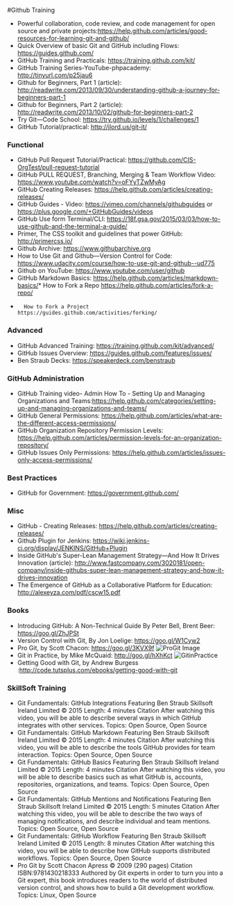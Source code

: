 ﻿#Github Training
* Powerful collaboration, code review, and code management for open source and private projects:https://help.github.com/articles/good-resources-for-learning-git-and-github/
* Quick Overview of basic Git and GitHub including Flows: https://guides.github.com/
* GitHub Training and Practicals: https://training.github.com/kit/ 
* GitHub Training Series-YouTube-phpacademy: http://tinyurl.com/p25jau6
*	Github for Beginners, Part 1 (article): http://readwrite.com/2013/09/30/understanding-github-a-journey-for-beginners-part-1
*	Github for Beginners, Part 2 (article): http://readwrite.com/2013/10/02/github-for-beginners-part-2
*	Try Git—Code School: https://try.github.io/levels/1/challenges/1
*	GitHub Tutorial/practical: http://jlord.us/git-it/ 

### Functional
*	GitHub Pull Request Tutorial/Practical: https://github.com/CIS-OrgTest/pull-request-tutorial
*	GitHub PULL REQUEST, Branching, Merging & Team Workflow Video: https://www.youtube.com/watch?v=oFYyTZwMyAg
*	GitHub Creating Releases: https://help.github.com/articles/creating-releases/
*	GitHub Guides - Video: https://vimeo.com/channels/githubguides or https://plus.google.com/+GitHubGuides/videos
*	GitHub Use form Terminal/CLI: https://18f.gsa.gov/2015/03/03/how-to-use-github-and-the-terminal-a-guide/ 
*	Primer, The CSS toolkit and guidelines that power GitHub: http://primercss.io/
*	Github Archive: https://www.githubarchive.org
*	How to Use Git and Github—Version Control for Code: https://www.udacity.com/course/how-to-use-git-and-github--ud775
*	Github on YouTube: https://www.youtube.com/user/github
*	GitHub Markdown Basics: https://help.github.com/articles/markdown-basics/*       How to Fork a Repo https://help.github.com/articles/fork-a-repo/
*       How to Fork a Project  https://guides.github.com/activities/forking/

	
### Advanced
*	GitHub Advanced Training: https://training.github.com/kit/advanced/
*	GitHub Issues Overview: https://guides.github.com/features/issues/
*	Ben Straub Decks: https://speakerdeck.com/benstraub

### GitHub Administration
* GitHub Training video- Admin How To - Setting Up and Managing Organizations and Teams:https://help.github.com/categories/setting-up-and-managing-organizations-and-teams/
* GitHub General Permissions: https://help.github.com/articles/what-are-the-different-access-permissions/
* GitHub Organization Repository Permission Levels: https://help.github.com/articles/permission-levels-for-an-organization-repository/
* GitHub Issues Only Permissions: https://help.github.com/articles/issues-only-access-permissions/

### Best Practices
*	GitHub for Government: https://government.github.com/
	
### Misc
*	GitHub - Creating Releases: https://help.github.com/articles/creating-releases/
*	Github Plugin for Jenkins: https://wiki.jenkins-ci.org/display/JENKINS/GitHub+Plugin
*	Inside GitHub's Super-Lean Management Strategy—And How It Drives Innovation (article): http://www.fastcompany.com/3020181/open-company/inside-githubs-super-lean-management-strategy-and-how-it-drives-innovation
*	The Emergence of GitHub as a Collaborative Platform for
Education: http://alexeyza.com/pdf/cscw15.pdf

### Books
*	Introducing GitHub: A Non-Technical Guide By Peter Bell, Brent Beer: https://goo.gl/ZhJPSt
*	Version Control with Git, By Jon Loelige: https://goo.gl/W1Cyw2
*	Pro Git, by Scott Chacon: https://goo.gl/3KVX9f ![ProGit Image](https://d.gr-assets.com/books/1383771684l/6518085.jpg)
*	Git in Practice, by Mike McQuaid: http://goo.gl/hXhKct ![GitinPractice](https://books.google.com/books/content?id=tBaSoAEACAAJ&printsec=frontcover&img=1&zoom=1&imgtk=AFLRE71N6tC2Q25DBc-ZxzFWGqvdsfEfBV4_9GxU6AOjOmF7RNr0Q3BTOVOmzUyTMuEaMk5yYNwzCoc7j0cI5a9Ym5pwHosMSyUC7TWDcAylqmBo_clDcXPQImB-MCB6o8h7Wi4QFfi4)
*	Getting Good with Git, by Andrew Burgess  :http://code.tutsplus.com/ebooks/getting-good-with-git

### SkillSoft Training

* Git Fundamentals: GitHub Integrations 
Featuring Ben Straub 
Skillsoft Ireland Limited © 2015 
Length: 4 minutes Citation 
After watching this video, you will be able to describe several ways in which GitHub integrates with other services. 
Topics: Open Source, Open Source 
*	Git Fundamentals: GitHub Markdown 
Featuring Ben Straub 
Skillsoft Ireland Limited © 2015 
Length: 4 minutes Citation 
After watching this video, you will be able to describe the tools GitHub provides for team interaction. 
Topics: Open Source, Open Source 
*	Git Fundamentals: GitHub Basics 
Featuring Ben Straub 
Skillsoft Ireland Limited © 2015 
Length: 4 minutes Citation 
After watching this video, you will be able to describe basics such as what GitHub is, accounts, repositories, organizations, and teams. 
Topics: Open Source, Open Source 
*	Git Fundamentals: GitHub Mentions and Notifications 
Featuring Ben Straub 
Skillsoft Ireland Limited © 2015 
Length: 5 minutes Citation 
After watching this video, you will be able to describe the two ways of managing notifications, and describe individual and team mentions. 
Topics: Open Source, Open Source 
*	Git Fundamentals: GitHub Workflow 
Featuring Ben Straub 
Skillsoft Ireland Limited © 2015 
Length: 8 minutes Citation 
After watching this video, you will be able to describe how GitHub supports distributed workflows. 
Topics: Open Source, Open Source 
*	Pro Git 
by Scott Chacon 
Apress © 2009 (290 pages) Citation 
ISBN:9781430218333 
Authored by Git experts in order to turn you into a Git expert, this book introduces readers to the world of distributed version control, and shows how to build a Git development workflow. 
Topics: Linux, Open Source 
